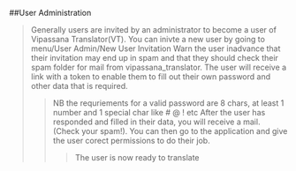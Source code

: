 ##User Administration
> Generally users are invited by an administrator to become a user of Vipassana Translator(VT).
> You can inivte a new user by going to menu/User Admin/New User Invitation
> Warn the user inadvance that their invitation may end up in spam and that they should check their spam folder for mail from vipassana_translator.
> The user will receive a link with a token to enable them to fill out their own password and other data that is required.
>> NB the requriements for a valid password are 8 chars, at least 1 number and 1 special char like # @ ! etc
>> After the user has responded and filled in their data, you will receive a mail. (Check your spam!). You can then go to the application and give the user corect permissions to do their job.
>>> The user is now ready to translate  
